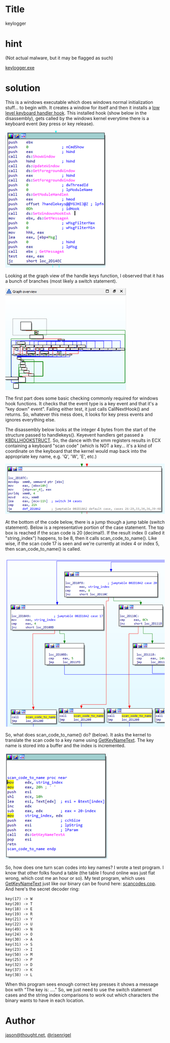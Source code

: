 
# Title

keylogger

# hint

(Not actual malware, but it may be flagged as such)

[keylogger.exe](keylogger.exe)

# solution

This is a windows executable which does windows normal initialization stuff... to begin with.
It creates a window for itself and then it installs a
[low level keyboard handler hook](https://msdn.microsoft.com/en-us/library/ms644985(v=VS.85).aspx).
This installed hook
(show below in the disassembly), gets called by the windows kernel everytime there is a keyboard
event (key press or key release).

![disass1](disass1.png)

Looking at the graph view of the handle keys function, I observed that it has a bunch of branches
(most likely a switch statement).

![graphview](graphview.png)

The first part does some basic checking commonly required for windows hook functions. It checks that the
event type is a key event and that it's a "key down" event". Failing either test, it just calls
CallNextHook() and returns. So, whatever this mess does, it looks for key press events and ignores everything
else.

The disassembly below looks at the integer 4 bytes from the start of the structure passed to handlekeys().
Keyevent handlers get passed a
[KBDLLHOOKSTRUCT](https://docs.microsoft.com/en-us/windows/desktop/api/winuser/ns-winuser-tagkbdllhookstruct).
So, the dance with the xmm registers results in ECX containing a keyboard "scan code" (which is NOT a key...
it's a kind of coordinate on the keyboard that the kernel would map back into the appropriate key name, e.g. 'Q', 'W', 'E', etc.)

![disass2](disass2.png)

At the bottom of the code below, there is a jump though a jump table (switch statement). Below is a representative portion of the case statement. The top box is reached if the scan code is 20 (decimal!). If the result index (I called it "string_index") happens, to be 8, then it calls scan_code_to_name(). Like wise, if the scan code 17 is seen and we're currently at index 4 or index 5, then scan_code_to_name() is called.

![disass3](disass3.png)

So, what does scan_code_to_name() do? (below). It asks the kernel to translate the scan code to a key name using
[GetKeyNameText](https://docs.microsoft.com/en-us/windows/desktop/api/winuser/nf-winuser-getkeynametexta). The
key name is stored into a buffer and the index is incremented.

![scancode](scancode.png)

So, how does one turn scan codes into key names? I wrote a test program. I know that other folks found a table
(the table I found online was just flat wrong, which cost me an hour or so). My test program, which uses
[GetKeyNameText](https://docs.microsoft.com/en-us/windows/desktop/api/winuser/nf-winuser-getkeynametexta) just
like our binary can be found here: [scancodes.cpp](scancodes.cpp). And here's the secret decoder ring:

```
key(17) -> W
key(20) -> T
key(18) -> E
key(19) -> R
key(21) -> Y
key(22) -> U
key(49) -> N
key(24) -> O
key(30) -> A
key(31) -> S
key(23) -> I
key(50) -> M
key(25) -> P
key(32) -> D
key(37) -> K
key(38) -> L
```

When this program sees enough correct key presses it shows a message box with "The key is: ...." So, we just need to use the switch statement cases and the string index comparisons to work out which characters the binary
wants to have in each location.

# Author

[jason@thought.net](mailto:jason@thought.net), [@risenrigel](https://twitter.com/risenrigel)

